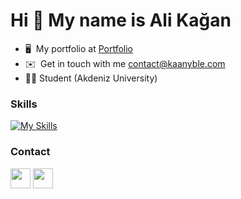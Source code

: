 Hi 👋 My name is Ali Kağan
==========================

* 🖥️  My portfolio at [Portfolio](http://kaanyble.com)
* ✉️  Get in touch with me [contact@kaanyble.com](mailto:contact@kaanyble.com)
* 👨‍💻  Student (Akdeniz University)

### Skills 

[![My Skills](https://skillicons.dev/icons?i=react,nodejs,typescript,javascript,html,tailwind,firebase,java,&perline=4)](https://skillicons.dev)


### Contact

<a href="https://www.linkedin.com/in/ali-kagan-yilmaz/" target="_blank" rel="noreferrer"><img src="https://raw.githubusercontent.com/danielcranney/readme-generator/main/public/icons/socials/linkedin.svg" width="32" height="32" /></a> <a href="https://www.twitter.com/MiqeWazowhiskey" target="_blank" rel="noreferrer"><img src="https://raw.githubusercontent.com/danielcranney/readme-generator/main/public/icons/socials/twitter.svg" width="32" height="32" /></a></p>
